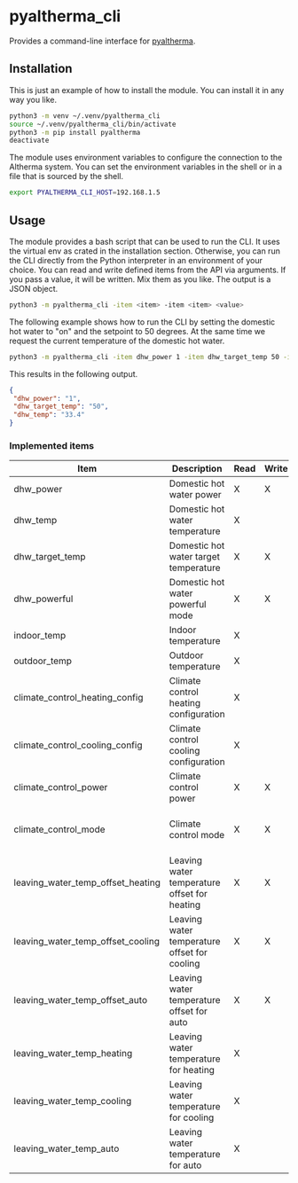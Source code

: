 # pyaltherma_cli
Provides a command-line interface for [pyaltherma](https://github.com/tadasdanielius/pyaltherma).

## Installation

This is just an example of how to install the module. You can install it in any way you like.

```bash
python3 -m venv ~/.venv/pyaltherma_cli
source ~/.venv/pyaltherma_cli/bin/activate
python3 -m pip install pyaltherma
deactivate
```

The module uses environment variables to configure the connection to the Altherma system.
You can set the environment variables in the shell or in a file that is sourced by the shell.

```bash
export PYALTHERMA_CLI_HOST=192.168.1.5
```

## Usage

The module provides a bash script that can be used to run the CLI. It uses the virtual env as crated in the installation section.
Otherwise, you can run the CLI directly from the Python interpreter in an environment of your choice.
You can read and write defined items from the API via arguments. If you pass a value, it will be written. Mix them as you like. The output is a JSON object.

```bash
python3 -m pyaltherma_cli -item <item> -item <item> <value>
```

The following example shows how to run the CLI by setting the domestic hot water to "on" and the setpoint to 50 degrees. At the same time we request the current temperature of the domestic hot water.

```bash
python3 -m pyaltherma_cli -item dhw_power 1 -item dhw_target_temp 50 -item dhw_temp
```

This results in the following output.

```json
{
 "dhw_power": "1",
 "dhw_target_temp": "50",
 "dhw_temp": "33.4"
}
```

### Implemented items

| Item | Description | Read | Write | Values | Limitations |
|------|-------------|------|-------|--------|-------------|
| dhw_power | Domestic hot water power | X | X | "1" [On], "0" [Off] | |
| dhw_temp | Domestic hot water temperature | X | | | |
| dhw_target_temp | Domestic hot water target temperature | X | X | between "30" and "80" | only for "dhw_power" set to "1" |
| dhw_powerful | Domestic hot water powerful mode | X | X | "1" [On], "0" [Off] | |
| indoor_temp | Indoor temperature | X | | | |
| outdoor_temp | Outdoor temperature | X | | | |
| climate_control_heating_config | Climate control heating configuration | X | | "1" [WeatherDependent], "2" [Fixed] | |
| climate_control_cooling_config | Climate control cooling configuration | X | | "1" [WeatherDependent], "2" [Fixed] | |
| climate_control_power | Climate control power | X | X | "1" [On], "0" [Off] | |
| climate_control_mode | Climate control mode | X | X | "heating", "cooling", "auto", "heating_day", "heating_night" | |
| leaving_water_temp_offset_heating | Leaving water temperature offset for heating | X | X | between "-5" and "5" | only for "climate_control_mode" set to "heating" and "climate_control_heating_config" set to "1" |
| leaving_water_temp_offset_cooling | Leaving water temperature offset for cooling | X | X | between "-5" and "5" | only for "climate_control_mode" set to "cooling" and "climate_control_cooling_config" set to "1" |
| leaving_water_temp_offset_auto | Leaving water temperature offset for auto | X | X | between "-5" and "5" | only for "climate_control_mode" set to "auto" |
| leaving_water_temp_heating | Leaving water temperature for heating | X | | | only for "climate_control_mode" set to "heating" and "climate_control_heating_config" set to "2" |
| leaving_water_temp_cooling | Leaving water temperature for cooling | X | | | only for "climate_control_mode" set to "cooling" and "climate_control_cooling_config" set to "2" |
| leaving_water_temp_auto | Leaving water temperature for auto | X | | | only for "climate_control_mode" set to "auto" |
